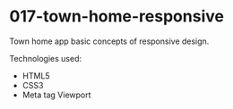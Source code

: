 # 017-town-home-responsive
Town home app basic concepts of responsive design.

Technologies used: 
- HTML5
- CSS3
- Meta tag Viewport
